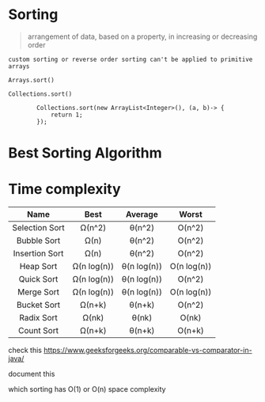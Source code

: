# Sorting

> arrangement of data, based on a property, in increasing or decreasing order

```
custom sorting or reverse order sorting can't be applied to primitive arrays

Arrays.sort() 

Collections.sort()

        Collections.sort(new ArrayList<Integer>(), (a, b)-> {
            return 1;
        });

```

# Best Sorting Algorithm


# Time complexity

| Name | Best | Average | Worst |
:---: | :---: | :---: | :---: |
Selection Sort	   | Ω(n^2)	       | θ(n^2)	        | O(n^2)
Bubble Sort	       | Ω(n)	         | θ(n^2)	        | O(n^2)
Insertion Sort	   | Ω(n)	         | θ(n^2)	        | O(n^2)
Heap Sort	         | Ω(n log(n))	 | θ(n log(n))	  | O(n log(n))
Quick Sort	       | Ω(n log(n))	 | θ(n log(n))	  | O(n^2)
Merge Sort	       | Ω(n log(n))	 | θ(n log(n))	  | O(n log(n))
Bucket Sort	       | Ω(n+k)	       | θ(n+k)	        | O(n^2)
Radix Sort	       | Ω(nk)	       | θ(nk)	        | O(nk)
Count Sort	       | Ω(n+k)	       | θ(n+k)	        | O(n+k)



check this https://www.geeksforgeeks.org/comparable-vs-comparator-in-java/

document this

which sorting has O(1) or O(n) space complexity
